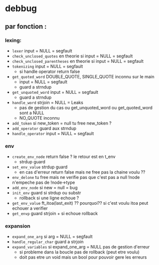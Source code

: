 # debbug

## par fonction :

### lexing:

- `lexer` input = NULL = segfault
- `check_unclosed_quotes` en theorie si input = NULL = segfault
- `check_unclosed_parentheses` en theorie si input = NULL = segfault
- `tokenizing` input = NULL = segfault
  - si handle operator return false
- `get_quoted_word` DOUBLE_QUOTE, SINGLE_QUOTE inconnu sur le main
  - input = NULL = segfault
  - guard a strndup
- `get_unquoted_word` input = NULL = segfault
  - guard a strndup
- `handle_word` strjoin = NULL = Leaks
  - pas de gestion du cas ou get_unquoted_word ou get_quoted_word sont a NULL
  - NO_QUOTE inconnu
- `add_token` si new_token = null tu free new_token ?
- `add_operator` guard aux strndup
- `handle_operator` input = NULL = segfault

### env

- `create_env_node` return false ? le retour est en t_env
  - strdup guard
- `set_env_value` strdup guard
  - en cas d'erreur return false mais ne free pas la chaine voulu ??
- `env_delone` tu free mais ne verifie pas que c'est pas a null !node n'empeche pas de !node->type
- `add_env_node` si new = null = bug
- `init_env` guard si strdup ou substr
  - rollback si une ligne echoue ?
- `get_env_value` ft_itoa(last_exit) ?? pourquoi?? si c'est voulu itoa peut echouer a verifier
- `get_envp` guard strjoin + si echoue rollback

### expansion

- `expand_one_arg` si arg = NULL = segfault
- `handle_regular_char` guard a strjoin
- `expand_variables` si expand_one_arg = NULL pas de gestion d'erreur
  - si probleme dans la boucle pas de rollback (peut etre voulu)
  - doit pas etre un void mais un bool pour pouvoir gere les erreurs
